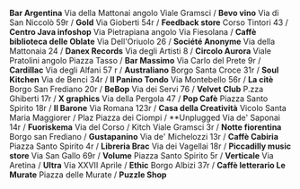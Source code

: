 **Bar Argentina** Via della Mattonai angolo Viale Gramsci  /  **Bevo vino** Via di San Niccolò 59r  /  **Gold** Via Gioberti 54r / **Feedback store** Corso Tintori 43 / **Centro Java infoshop** Via Pietrapiana angolo Via Fiesolana / **Caffè biblioteca delle Oblate** Via Dell'Oriuolo 26 / **Société Anonyme** Via della Mattonaia 24 / **Danex Records** Via degli Artisti 8 / **Circolo Aurora** Viale Pratolini angolo Piazza Tasso / **Bar Massimo** Via Carlo del Prete 9r / **Cardillac** Via degli Alfani 57 r / **Australiano** Borgo Santa Croce 31r / **Soul Kitchen** Via de Benci 34r / **Il Panino Tondo** Via Montebello 56r / **La citè** Borgo San Frediano 20r / **BeBop** Via dei Servi 76 / **Velvet Club** P.zza Ghiberti 17r / **X graphics** Via della Pergola 47 / **Pop Cafè** Piazza Santo Spirito 18r / **Il Barone** Via Romana 123r / **Casa della Creatività** Vicolo Santa Maria Maggiorer / Plaz Piazza dei Ciompi / **Unplugged Via de' Saponai 14r / **Fuoriskema** Via del Corso / Kitch Viale Gramsci 3r / **Notte fiorentina** Borgo san Frediano / **Gustapanino** Via de' Michelozzi 13r / **Caffè
Cabiria** Piazza Santo Spirito 4r / **Libreria Brac** Via dei Vagellai 18r / **Piccadilly music
store** Via San Gallo 69r / **Volume** Piazza Santo Spirito 5r / **Verticale** Via Aretina / **Ultra** Via XXVII Aprile / **Ethic** Borgo Albizi 37r / **Caffè letterario Le Murate** Piazza delle Murate / **Puzzle Shop**